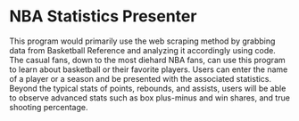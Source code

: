 # NBA Statistics Presenter

 This program would primarily use the web scraping method by grabbing data from Basketball Reference and analyzing it accordingly using code. The casual fans, down to the most diehard NBA fans, can use this program to learn about basketball or their favorite players. Users can enter the name of a player or a season and be presented with the associated statistics. Beyond the typical stats of points, rebounds, and assists, users will be able to observe advanced stats such as box plus-minus and win shares, and true shooting percentage. 


